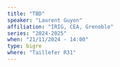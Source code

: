 ```yaml
---
title: "TBD"
speaker: "Laurent Guyon"
affiliation: "IRIG, CEA, Grenoble"
series: "2024-2025"
when: "21/11/2024 - 14:00"
type: bigre
where: "Taillefer R31"
---
```

